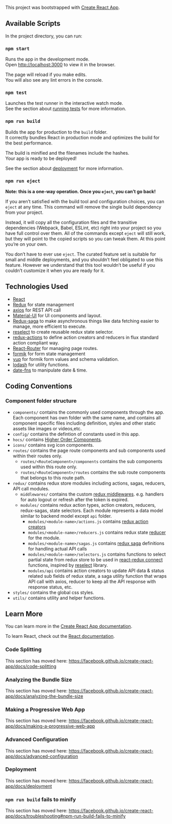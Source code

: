 This project was bootstrapped with [Create React App](https://github.com/facebook/create-react-app).

## Available Scripts

In the project directory, you can run:

### `npm start`

Runs the app in the development mode.<br>
Open [http://localhost:3000](http://localhost:3000) to view it in the browser.

The page will reload if you make edits.<br>
You will also see any lint errors in the console.

### `npm test`

Launches the test runner in the interactive watch mode.<br>
See the section about [running tests](https://facebook.github.io/create-react-app/docs/running-tests) for more information.

### `npm run build`

Builds the app for production to the `build` folder.<br>
It correctly bundles React in production mode and optimizes the build for the best performance.

The build is minified and the filenames include the hashes.<br>
Your app is ready to be deployed!

See the section about [deployment](https://facebook.github.io/create-react-app/docs/deployment) for more information.

### `npm run eject`

**Note: this is a one-way operation. Once you `eject`, you can’t go back!**

If you aren’t satisfied with the build tool and configuration choices, you can `eject` at any time. This command will remove the single build dependency from your project.

Instead, it will copy all the configuration files and the transitive dependencies (Webpack, Babel, ESLint, etc) right into your project so you have full control over them. All of the commands except `eject` will still work, but they will point to the copied scripts so you can tweak them. At this point you’re on your own.

You don’t have to ever use `eject`. The curated feature set is suitable for small and middle deployments, and you shouldn’t feel obligated to use this feature. However we understand that this tool wouldn’t be useful if you couldn’t customize it when you are ready for it.

## Technologies Used

- [React](https://reactjs.org/)
- [Redux](https://redux.js.org/) for state management
- [axios](https://github.com/axios/axios) for REST API call
- [Material-UI](https://material-ui.com/) for UI components and layout.
- [Redux-saga](https://redux-saga.js.org/) to make asynchronous things like data fetching easier to manage, more efficient to execute.
- [reselect](https://github.com/reduxjs/reselect) to create reusable redux state selector.
- [redux-actions](https://redux-actions.js.org/) to define action creators and reducers in flux standard action compliant way.
- [React-Router](https://reacttraining.com/react-router/web/guides/quick-start) for managing page routes.
- [formik](https://jaredpalmer.com/formik/docs/overview) for form state management
- [yup](https://github.com/jquense/yup) for formik form values and schema validation.
- [lodash](https://lodash.com/) for utility functions.
- [date-fns](https://date-fns.org/) to manipulate date & time.

## Coding Conventions

### Component folder structure

- `components/` contains the commonly used components through the app. Each component has own folder with the same name, and contains all component specific files including definition, styles and other static assets like images or videos,etc.
- `config/` contains the defintion of constants used in this app.
- `hocs/` contains [Higher Order Components](https://reactjs.org/docs/higher-order-components.html).
- `icons/` contains svg icon components.
- `routes/` contains the page route components and sub components used within their routes only.
  - `routes/<RouteComponent>/components` contains the sub components used within this route only.
  - `routes/<RouteComponent>/routes` contains the sub route components that belongs to this route path.
- `redux/` contains redux store modules including actions, sagas, reducers, API call modules.
  - `middlewares/` contains the custom [redux middlewares](https://redux.js.org/advanced/middleware). e.g. handlers for auto logout or refresh after the token is expired.
  - `modules/` contains redux action types, action creators, reducers, redux-sagas, state selectors. Each module represents a data model similar to backend model except `api` folder.
    - `modules/<module-name>/actions.js` contains [redux action creators](https://redux.js.org/basics/actions#action-creators)
    - `modules/<module-name>/reducers.js` contains redux state [reducer](https://redux.js.org/basics/reducers) for the module.
    - `modules/<module-name>/sagas.js` contains [redux saga](https://redux-saga.js.org/) definitions for handling actual API calls
    - `modules/<module-name>/selectors.js` contains functions to select partial state from redux store to be used in [react-redux connect](https://react-redux.js.org/api/connect) functions, inspired by [reselect](https://github.com/reduxjs/reselect) library.
    - `modules/api` contains action creators to update API data & status related sub fields of redux state, a saga utility function that wraps API call with axios, reducer to keep all the API response with response status, etc.
- `styles/` contains the global css styles.
- `utils/` contains utility and helper functions.

## Learn More

You can learn more in the [Create React App documentation](https://facebook.github.io/create-react-app/docs/getting-started).

To learn React, check out the [React documentation](https://reactjs.org/).

### Code Splitting

This section has moved here: https://facebook.github.io/create-react-app/docs/code-splitting

### Analyzing the Bundle Size

This section has moved here: https://facebook.github.io/create-react-app/docs/analyzing-the-bundle-size

### Making a Progressive Web App

This section has moved here: https://facebook.github.io/create-react-app/docs/making-a-progressive-web-app

### Advanced Configuration

This section has moved here: https://facebook.github.io/create-react-app/docs/advanced-configuration

### Deployment

This section has moved here: https://facebook.github.io/create-react-app/docs/deployment

### `npm run build` fails to minify

This section has moved here: https://facebook.github.io/create-react-app/docs/troubleshooting#npm-run-build-fails-to-minify
